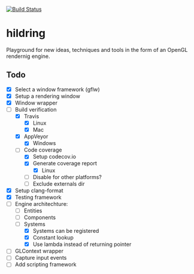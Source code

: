 [![Build Status](https://travis-ci.org/henningerlandsen/hildring.svg?branch=master)](https://travis-ci.org/henningerlandsen/hildring)

# hildring
Playground for new ideas, techniques and tools in the form of an OpenGL rendernig engine.

## Todo
- [x] Select a window framework (gflw)
- [x] Setup a rendering window
- [x] Window wrapper
- [ ] Build verification
    - [x] Travis
        - [x] Linux
        - [x] Mac
    - [x] AppVeyor
        - [x] Windows
    - [ ] Code coverage
        - [x] Setup codecov.io
        - [x] Generate coverage report
            - [x] Linux
        - [ ] Disable for other platforms?
        - [ ] Exclude externals dir
- [x] Setup clang-format
- [x] Testing framework
- [ ] Engine architechture:
    - [ ] Entities
    - [ ] Components
    - [ ] Systems
        - [x] Systems can be registered
        - [x] Constant lookup
        - [x] Use lambda instead of returning pointer

- [ ] GLContext wrapper
- [ ] Capture input events
- [ ] Add scripting framework
